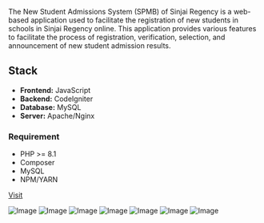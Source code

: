 The New Student Admissions System (SPMB) of Sinjai Regency is a web-based application used to facilitate the registration of new students in schools in Sinjai Regency online. This application provides various features to facilitate the process of registration, verification, selection, and announcement of new student admission results.

## Stack

- **Frontend:** JavaScript
- **Backend:** CodeIgniter
- **Database:** MySQL
- **Server:** Apache/Nginx

### Requirement 

- PHP >= 8.1
- Composer
- MySQL
- NPM/YARN

[Visit](https://spmbkabsinjai.co.id/)

![Image](https://github.com/user-attachments/assets/61f7cc2c-5b29-43f9-8313-ce161c8aa1d9)
![Image](https://github.com/user-attachments/assets/7d3bb554-4728-40d4-b85f-537dc6d5bc3f)
![Image](https://github.com/user-attachments/assets/89a15261-1174-478c-86ea-2a692155f140)
![Image](https://github.com/user-attachments/assets/05dda13b-2435-49b1-bfb3-9af7ee52abf7)
![Image](https://github.com/user-attachments/assets/c376a586-b04f-436c-92f2-628968bb2042)
![Image](https://github.com/user-attachments/assets/f3567956-1096-4246-aee4-8215b1f3e86b)
![Image](https://github.com/user-attachments/assets/466f6f5b-3771-4c6f-9789-935fe1bc480a)
